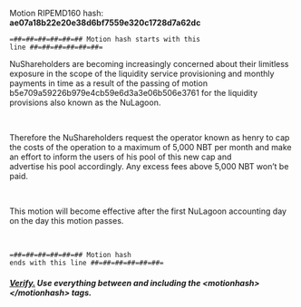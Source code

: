 Motion RIPEMD160 hash: **<calculatedmotionhash>ae07a18b22e20e38d6bf7559e320c1728d7a62dc</calculatedmotionhash>**

<motionhash><p><code>=##=##=##=##=##=## Motion hash starts with this line ##=##=##=##=##=##=</code></p><p><motiontext><p>NuShareholders are becoming increasingly concerned about their limitless exposure in the scope of the liquidity service provisioning and monthly payments in time as a result of the passing of motion <br>b5e709a59226b979e4cb59e6d3a3e06b506e3761 for the liquidity provisions also known as the NuLagoon.</p><br><p>Therefore the NuShareholders request the operator known as henry to cap the costs of the operation to a maximum of 5,000 NBT per month and make an effort to inform the users of his pool of this new cap and <br>advertise his pool accordingly. Any excess fees above 5,000 NBT won&#8217;t be paid.</p><br><p>This motion will become effective after the first NuLagoon accounting day on the day this motion passes.</p><br></motiontext></p><p><code>=##=##=##=##=##=## Motion hash ends with this line ##=##=##=##=##=##=</code></p></motionhash>

<p><h5><a href="http://assistant.mj2p.co.uk/ae07a18b22e20e38d6bf7559e320c1728d7a62dc.txt">Verify.</a> Use everything between and including the &lt;motionhash&gt;&lt;/motionhash&gt; tags.</h5></p>